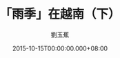 ---
issue: 143
title: 「雨季」在越南（下）
author: 劉玉蕉
language: 大埔
date: 2015-10-15T00:00:00.000+08:00
topic: 懷想
difficulty: 2
wikidata: Q98095982
wikidata_link: https://www.wikidata.org/wiki/Q98095982
---